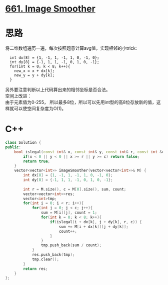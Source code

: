 # [661. Image Smoother](https://leetcode.com/problems/image-smoother/description/)
# 思路
将二维数组遍历一遍，每次按照题意计算avg值，实现相邻的小trick:   
```
  int dx[8] = {1, -1, 1, -1, 1, 0, -1, 0};
  int dy[8] = {-1, 1, 1, -1, 0, 1, 0, -1};
  for(int k = 0; k < 8; k++){
    new_x = x + dx[k];
    new_y = y + dy[k];
  }
```
另外要注意判断以上代码算出来的相邻坐标是否合法。   
空间上改进：   
由于元素值为0-255， 所以最多8位，所以可以先用int型的高8位存放新的值，这样就可以使空间复杂度为O(1)。

# C++
```C++
class Solution {
public:
    bool islegal(const int& x, const int& y, const int& r, const int &c){
        if(x < 0 || y < 0 || x >= r || y >= c) return false;
        return true;
    }
    vector<vector<int>> imageSmoother(vector<vector<int>>& M) {
        int dx[8] = {1, -1, 1, -1, 1, 0, -1, 0};
        int dy[8] = {-1, 1, 1, -1, 0, 1, 0, -1};
        
        int r = M.size(), c = M[0].size(), sum, count;
        vector<vector<int>>res;
        vector<int>tmp;
        for(int i = 0; i < r; i++){
            for(int j = 0; j < c; j++){
                sum = M[i][j], count = 1;
                for(int k = 0; k < 8; k++){
                    if(islegal(i + dx[k], j + dy[k], r, c)) {
                        sum += M[i + dx[k]][j + dy[k]];
                        count++;
                    }
                }
                tmp.push_back(sum / count);      
            }
            res.push_back(tmp);
            tmp.clear();
        }
        return res;
    }
};
```
